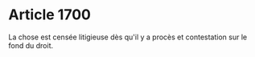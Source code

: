 # Article 1700

La chose est censée litigieuse dès qu'il y a procès et contestation sur le fond du droit.